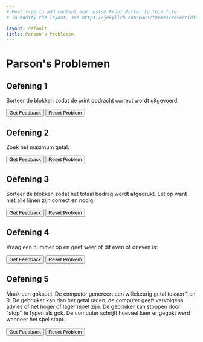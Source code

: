 ```yaml
---
# Feel free to add content and custom Front Matter to this file.
# To modify the layout, see https://jekyllrb.com/docs/themes/#overriding-theme-defaults

layout: default
title: Parson's Problemen
---
```

# Parson's Problemen

## Oefening 1
Sorteer de blokken zodat de print opdracht correct wordt uitgevoerd.

<div id="Parsonsproblem2-sortableTrash" class="sortable-code"></div> 
<div id="Parsonsproblem2-sortable" class="sortable-code"></div> 
<div style="clear:both;"></div> 
<p> 
    <input id="Parsonsproblem2-feedbackLink" value="Get Feedback" type="button" /> 
    <input id="Parsonsproblem2-newInstanceLink" value="Reset Problem" type="button" /> 
</p> 
<script type="text/javascript"> 
(function(){
  var initial = "naam = input(&quot;Geef jouw naam: &quot;)\n" +
    "eten = input(&quot;Wat is jouw favo eten? &quot; + str(naam) + ”?”)\n" +
    "print(str(eten) + &quot; is een goede keuze!&quot;)";
  var parsonsPuzzle = new ParsonsWidget({
    "sortableId": "Parsonsproblem2-sortable",
    "max_wrong_lines": 10,
    "grader": ParsonsWidget._graders.LineBasedGrader,
    "exec_limit": 2500,
    "can_indent": true,
    "x_indent": 50,
    "lang": "en",
    "trashId": "Parsonsproblem2-sortableTrash"
  });
  parsonsPuzzle.init(initial);
  parsonsPuzzle.shuffleLines();
  $("#Parsonsproblem2-newInstanceLink").click(function(event){ 
      event.preventDefault(); 
      parsonsPuzzle.shuffleLines(); 
  }); 
  $("#Parsonsproblem2-feedbackLink").click(function(event){ 
      event.preventDefault(); 
      parsonsPuzzle.getFeedback(); 
  }); 
})(); 
</script>

## Oefening 2
Zoek het maximum getal:

<div id="Parsons problem 5-sortableTrash" class="sortable-code"></div> 
<div id="Parsons problem 5-sortable" class="sortable-code"></div> 
<div style="clear:both;"></div> 
<p> 
    <input id="Parsons problem 5-feedbackLink" value="Get Feedback" type="button" /> 
    <input id="Parsons problem 5-newInstanceLink" value="Reset Problem" type="button" /> 
</p> 
<script type="text/javascript"> 
(function(){
  var initial = "def find_max(L): \n" +
    "	max = 0\n" +
    "    for item in L:\n" +
    "        if item &gt; max:\n" +
    "            max = item\n" +
    "    return max";
  var parsonsPuzzle = new ParsonsWidget({
    "sortableId": "Parsons problem 5-sortable",
    "max_wrong_lines": 10,
    "grader": ParsonsWidget._graders.LineBasedGrader,
    "exec_limit": 2500,
    "can_indent": true,
    "x_indent": 50,
    "lang": "en",
    "trashId": "Parsons problem 5-sortableTrash"
  });
  parsonsPuzzle.init(initial);
  parsonsPuzzle.shuffleLines();
  $("#Parsons problem 5-newInstanceLink").click(function(event){ 
      event.preventDefault(); 
      parsonsPuzzle.shuffleLines(); 
  }); 
  $("#Parsons problem 5-feedbackLink").click(function(event){ 
      event.preventDefault(); 
      parsonsPuzzle.getFeedback(); 
  }); 
})(); 
</script>

## Oefening 3 
Sorteer de blokken zodat het totaal bedrag wordt afgedrukt. Let op want niet alle lijnen zijn correct en nodig.

<div id="Parsons problem 1-sortableTrash" class="sortable-code"></div> 
<div id="Parsons problem 1-sortable" class="sortable-code"></div> 
<div style="clear:both;"></div> 
<p> 
    <input id="Parsons problem 1-feedbackLink" value="Get Feedback" type="button" /> 
    <input id="Parsons problem 1-newInstanceLink" value="Reset Problem" type="button" /> 
</p> 
<script type="text/javascript"> 
(function(){
  var initial = "prijs = 3.50\n" +
    "hoeveelheid = 5\n" +
    "totaal = prijs * hoeveelheid\n" +
    "print(str(totaal))\n" +
    "print(str(“totaal”)) #distractor\n" +
    "totaal = prijs x hoeveelheid #distractor";
  var parsonsPuzzle = new ParsonsWidget({
    "sortableId": "Parsons problem 1-sortable",
    "max_wrong_lines": 10,
    "grader": ParsonsWidget._graders.LineBasedGrader,
    "exec_limit": 2500,
    "can_indent": true,
    "x_indent": 50,
    "lang": "en",
    "trashId": "Parsons problem 1-sortableTrash"
  });
  parsonsPuzzle.init(initial);
  parsonsPuzzle.shuffleLines();
  $("#Parsons problem 1-newInstanceLink").click(function(event){ 
      event.preventDefault(); 
      parsonsPuzzle.shuffleLines(); 
  }); 
  $("#Parsons problem 1-feedbackLink").click(function(event){ 
      event.preventDefault(); 
      parsonsPuzzle.getFeedback(); 
  }); 
})(); 
</script>

## Oefening 4
Vraag een nummer op en geef weer of dit even of oneven is:

<div id="Parsons problem 3-sortableTrash" class="sortable-code"></div> 
<div id="Parsons problem 3-sortable" class="sortable-code"></div> 
<div style="clear:both;"></div> 
<p> 
    <input id="Parsons problem 3-feedbackLink" value="Get Feedback" type="button" /> 
    <input id="Parsons problem 3-newInstanceLink" value="Reset Problem" type="button" /> 
</p> 
<script type="text/javascript"> 
(function(){
  var initial = "nummer = input(&quot;Geef een nummer: &quot;)\n" +
    "mod = nummer%2\n" +
    "if mod &gt; 0:\n" +
    "   print(&quot;Dit is een oneven nummer!&quot;)\n" +
    "else:\n" +
    "   print(&quot;Dit is een even nummer!&quot;)";
  var parsonsPuzzle = new ParsonsWidget({
    "sortableId": "Parsons problem 3-sortable",
    "max_wrong_lines": 10,
    "grader": ParsonsWidget._graders.LineBasedGrader,
    "exec_limit": 2500,
    "can_indent": true,
    "x_indent": 50,
    "lang": "en",
    "trashId": "Parsons problem 3-sortableTrash"
  });
  parsonsPuzzle.init(initial);
  parsonsPuzzle.shuffleLines();
  $("#Parsons problem 3-newInstanceLink").click(function(event){ 
      event.preventDefault(); 
      parsonsPuzzle.shuffleLines(); 
  }); 
  $("#Parsons problem 3-feedbackLink").click(function(event){ 
      event.preventDefault(); 
      parsonsPuzzle.getFeedback(); 
  }); 
})(); 
</script>

## Oefening 5

Maak een gokspel. De computer genereert een willekeurig getal tussen 1 en 9. De gebruiker kan dan het getal raden, de computer geeft vervolgens advies of het hoger of lager moet zijn. De gebruiker kan stoppen door "stop" te typen als gok. De computer schrijft hoeveel keer er gegokt werd wanneer het spel stopt.

<div id="Parsons problem 4-sortableTrash" class="sortable-code"></div> 
<div id="Parsons problem 4-sortable" class="sortable-code"></div> 
<div style="clear:both;"></div> 
<p> 
    <input id="Parsons problem 4-feedbackLink" value="Get Feedback" type="button" /> 
    <input id="Parsons problem 4-newInstanceLink" value="Reset Problem" type="button" /> 
</p> 
<script type="text/javascript"> 
(function(){
  var initial = "import random\n" +
    "teller = 1\n" +
    "willekeurigPC = random.randint(1,9)\n" +
    "gok = int(input(&quot;Geef een getal tussen 1 en 9: (Typ stop om te eindigen)&quot;))\n" +
    "while gok != willekeurigPC and gok != &quot;stop&quot;:\n" +
    "    if gok &gt; willekeurigPC:\n" +
    "	    print(&quot;Te hoog&quot;)\n" +
    "    else:\n" +
    "        print(&quot;Te laag&quot;)\n" +
    "    teller = teller + 1\n" +
    "    gok = int(input(&quot;Geef een getal tussen 1 en 9: (Typ stop om te eindigen)&quot;))\n" +
    "print(&quot;Je had &quot; + str(teller) + &quot; gokken nodig!&quot;)";
  var parsonsPuzzle = new ParsonsWidget({
    "sortableId": "Parsons problem 4-sortable",
    "max_wrong_lines": 10,
    "grader": ParsonsWidget._graders.LineBasedGrader,
    "exec_limit": 2500,
    "can_indent": true,
    "x_indent": 50,
    "lang": "en",
    "trashId": "Parsons problem 4-sortableTrash"
  });
  parsonsPuzzle.init(initial);
  parsonsPuzzle.shuffleLines();
  $("#Parsons problem 4-newInstanceLink").click(function(event){ 
      event.preventDefault(); 
      parsonsPuzzle.shuffleLines(); 
  }); 
  $("#Parsons problem 4-feedbackLink").click(function(event){ 
      event.preventDefault(); 
      parsonsPuzzle.getFeedback(); 
  }); 
})(); 
</script>
